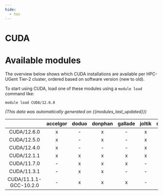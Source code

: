 ```yaml
---
hide:
  - toc
---
```


CUDA
====

# Available modules


The overview below shows which CUDA installations are available per HPC-UGent Tier-2 cluster, ordered based on software version (new to old).

To start using CUDA, load one of these modules using a `module load` command like:

```shell
module load CUDA/12.6.0
```

*(This data was automatically generated on {{modules_last_updated}})*  

| |accelgor|doduo|donphan|gallade|joltik|shinx|skitty|
| :---: | :---: | :---: | :---: | :---: | :---: | :---: | :---: |
|CUDA/12.6.0|x|-|x|-|x|-|-|
|CUDA/12.5.0|x|-|x|-|x|-|-|
|CUDA/12.4.0|x|-|-|-|x|-|-|
|CUDA/12.1.1|x|x|x|x|x|x|x|
|CUDA/11.7.0|-|x|x|x|-|-|-|
|CUDA/11.3.1|-|x|x|-|-|-|-|
|CUDA/11.1.1-GCC-10.2.0|-|x|x|x|-|-|-|
